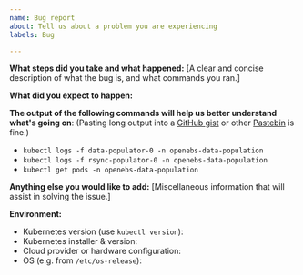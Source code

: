 ```yaml
---
name: Bug report
about: Tell us about a problem you are experiencing
labels: Bug

---
```


**What steps did you take and what happened:**
[A clear and concise description of what the bug is, and what commands you ran.]


**What did you expect to happen:**


**The output of the following commands will help us better understand what's going on**:
(Pasting long output into a [GitHub gist](https://gist.github.com) or other [Pastebin](https://pastebin.com/) is fine.)

* `kubectl logs -f data-populator-0 -n openebs-data-population`
* `kubectl logs -f rsync-populator-0 -n openebs-data-population`
* `kubectl get pods -n openebs-data-population`

**Anything else you would like to add:**
[Miscellaneous information that will assist in solving the issue.]


**Environment:**
- Kubernetes version (use `kubectl version`):
- Kubernetes installer & version:
- Cloud provider or hardware configuration:
- OS (e.g. from `/etc/os-release`):
